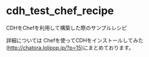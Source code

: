 # cdh_test_chef_recipe

CDHをChefを利用して構築した際のサンプルレシピ

詳細については
Chefを使ってCDHをインストールしてみた (http://chatora.lolipop.jp/?p=15)にまとめております。
